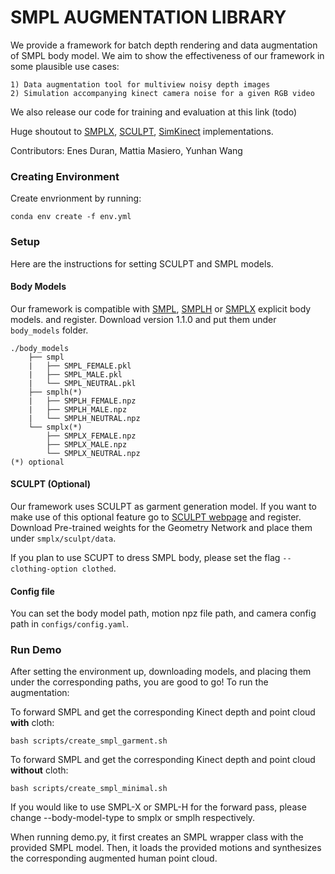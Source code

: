 # SMPL AUGMENTATION LIBRARY 

We provide a framework for batch depth rendering and data augmentation of SMPL body model. We aim to show the effectiveness of our framework in some plausible use cases:

    1) Data augmentation tool for multiview noisy depth images
    2) Simulation accompanying kinect camera noise for a given RGB video 

We also release our code for training and evaluation at this link (todo)

Huge shoutout to [SMPLX](https://github.com/vchoutas/smplx), [SCULPT](https://github.com/soubhiksanyal/SCULPT_release), [SimKinect](https://github.com/ankurhanda/simkinect) implementations. 

Contributors: Enes Duran, Mattia Masiero, Yunhan Wang

### Creating Environment 

Create envrionment by running:

```
conda env create -f env.yml
```

### Setup 

Here are the instructions for setting SCULPT and SMPL models.  

#### Body Models 

Our framework is compatible with [SMPL](https://smpl.is.tue.mpg.de/), [SMPLH](https://mano.is.tue.mpg.de) or [SMPLX](https://smpl-x.is.tue.mpg.de/) explicit body models. and register. Download version 1.1.0 and put them under `body_models` folder. 

```
./body_models
    ├── smpl
    |   ├── SMPL_FEMALE.pkl
    |   ├── SMPL_MALE.pkl
    |   └── SMPL_NEUTRAL.pkl   
    ├── smplh(*) 
    |   ├── SMPLH_FEMALE.npz
    |   ├── SMPLH_MALE.npz
    |   └── SMPLH_NEUTRAL.npz
    └── smplx(*) 
        ├── SMPLX_FEMALE.npz
        ├── SMPLX_MALE.npz
        └── SMPLX_NEUTRAL.npz   
(*) optional
```

#### SCULPT (Optional)

Our framework uses SCULPT as garment generation model. If you want to make use of this optional feature go to [SCULPT webpage](https://sculpt.is.tue.mpg.de/) and register. Download Pre-trained weights for the Geometry Network  and place them under `smplx/sculpt/data`. 

If you plan to use SCUPT to dress SMPL body, please set the flag `--clothing-option clothed`.

#### Config file

You can set the body model path, motion npz file path, and camera config path in `configs/config.yaml`.

### Run Demo 

After setting the environment up, downloading models, and placing them under the corresponding paths, you are good to go! To run the augmentation:

To forward SMPL and get the corresponding Kinect depth and point cloud **with** cloth:

```
bash scripts/create_smpl_garment.sh
```

To forward SMPL and get the corresponding Kinect depth and point cloud **without** cloth:
```
bash scripts/create_smpl_minimal.sh
```

If you would like to use SMPL-X or SMPL-H for the forward pass, please change --body-model-type to smplx or smplh respectively.

When running demo.py, it first creates an SMPL wrapper class with the provided SMPL model. Then, it loads the provided motions and synthesizes the corresponding augmented human point cloud.